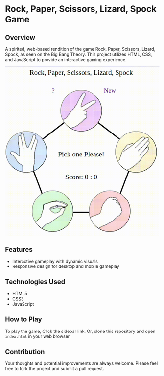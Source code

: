 # Rock, Paper, Scissors, Lizard, Spock Game

## Overview
A spirited, web-based rendition of the game Rock, Paper, Scissors, Lizard, Spock, as seen on the Big Bang Theory. This project utilizes HTML, CSS, and JavaScript to provide an interactive gaming experience.

![Project Banner](https://github.com/RyanLilleyman/rockPaperScissors/blob/main/Screencast-from-07-15-2023-04_37_31-PM.gif)
 
## Features
- Interactive gameplay with dynamic visuals
- Responsive design for desktop and mobile gameplay

## Technologies Used
- HTML5
- CSS3
- JavaScript

## How to Play
To play the game, 
Click the sidebar link.
Or, clone this repository and open `index.html` in your web browser.

## Contribution
Your thoughts and potential improvements are always welcome. Please feel free to fork the project and submit a pull request.
